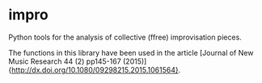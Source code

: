 # impro
Python tools for the analysis of collective (ffree) improvisation pieces.

The functions in this library have been used in the article [Journal of New Music Research 44 (2) pp145-167 (2015)]{http://dx.doi.org/10.1080/09298215.2015.1061564}. 
